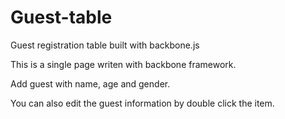 Guest-table
===========

Guest registration table built with backbone.js

This is a single page writen with backbone framework.

Add guest with name, age and gender.

You can also edit the guest information by double click the item.

